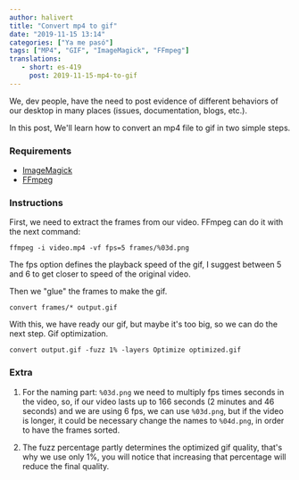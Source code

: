 ```yaml
---
author: halivert
title: "Convert mp4 to gif"
date: "2019-11-15 13:14"
categories: ["Ya me pasó"]
tags: ["MP4", "GIF", "ImageMagick", "FFmpeg"]
translations:
   - short: es-419
     post: 2019-11-15-mp4-to-gif
---
```


We, dev people, have the need to post evidence of different behaviors of our
desktop in many places (issues, documentation, blogs, etc.).

In this post, We'll learn how to convert an mp4 file to gif in two simple steps.

### Requirements

- [ImageMagick][]
- [FFmpeg][]

### Instructions
First, we need to extract the frames from our video. FFmpeg can do it with the
next command:<!-- Keep reading -->

```shell
ffmpeg -i video.mp4 -vf fps=5 frames/%03d.png
```

The fps option defines the playback speed of the gif, I suggest between 5 and 6
to get closer to speed of the original video.

Then we "glue" the frames to make the gif.


```shell
convert frames/* output.gif
```

With this, we have ready our gif, but maybe it's too big, so we can do the next
step. Gif optimization.

```shell
convert output.gif -fuzz 1% -layers Optimize optimized.gif
```

### Extra

1. For the naming part: `%03d.png` we need to multiply fps times seconds in the
   video, so, if our video lasts up to 166 seconds (2 minutes and 46 seconds)
   and we are using 6 fps, we can use `%03d.png`, but if the video is longer, it
   could be necessary change the names to `%04d.png`, in order to have the
   frames sorted.

2. The fuzz percentage partly determines the optimized gif quality, that's why
   we use only 1%, you will notice that increasing that percentage will reduce
   the final quality.

[ImageMagick]: https://imagemagick.org
[FFmpeg]: https://ffmpeg.org

